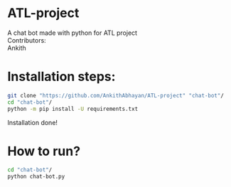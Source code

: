 # ATL-project
A chat bot made with python for ATL project  
Contributors:   
Ankith  
  
# Installation steps:
```bash
git clone "https://github.com/AnkithAbhayan/ATL-project" "chat-bot"/
cd "chat-bot"/
python -m pip install -U requirements.txt
```
Installation done!  
  
# How to run?
```bash
cd "chat-bot"/
python chat-bot.py
```